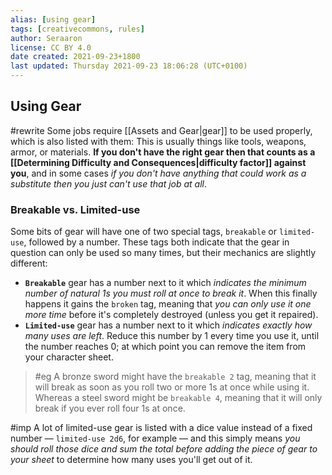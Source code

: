 ```yaml
---
alias: [using gear]
tags: [creativecommons, rules]
author: Seraaron
license: CC BY 4.0
date created: 2021-09-23+1800
last updated: Thursday 2021-09-23 18:06:28 (UTC+0100)
---
```


## Using Gear

#rewrite
Some jobs require [[Assets and Gear|gear]] to be used properly, which is also listed with them: This is usually things like tools, weapons, armor, or materials. **If you don't have the right gear then that counts as a [[Determining Difficulty and Consequences|difficulty factor]] against you**, and in some cases *if you don't have anything that could work as a substitute then you just can't use that job at all*.

### Breakable vs. Limited-use

Some bits of gear will have one of two special tags, `breakable` or `limited-use`, followed by a number. These tags both indicate that the gear in question can only be used so many times, but their mechanics are slightly different:

-   **`Breakable`** gear has a number next to it which _indicates the minimum number of natural 1s you must roll at once to break it_. When this finally happens it gains the `broken` tag, meaning that *you can only use it one more time* before it's completely destroyed (unless you get it repaired).
-   **`Limited-use`** gear has a number next to it which _indicates exactly how many uses are left_. Reduce this number by 1 every time you use it, until the number reaches 0; at which point you can remove the item from your character sheet.

> #eg
> A bronze sword might have the `breakable 2` tag, meaning that it will break as soon as you roll two or more 1s at once while using it. Whereas a steel sword might be `breakable 4`, meaning that it will only break if you ever roll four 1s at once.

#imp A lot of limited-use gear is listed with a dice value instead of a fixed number — `limited-use 2d6`, for example — and this simply means _you should roll those dice and sum the total before adding the piece of gear to your sheet_ to determine how many uses you'll get out of it.